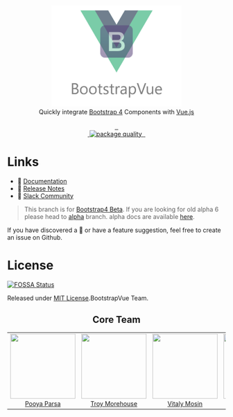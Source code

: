 <p align="center">
<a href="https://bootstrap-vue.js.org">
    <img src="https://github.com/bootstrap-vue/bootstrap-vue/raw/master/banner.png" width="300px">
</a>

<br>
Quickly integrate <a href="https://getbootstrap.com/docs/4.0">Bootstrap 4</a> Components with <a href="https://vuejs.org">Vue.js</a>
<br>
<br>

<a href="https://getbootstrap.com/docs/4.0">
    <img alt="" src="https://img.shields.io/badge/bootstrap-4.0.0--beta-800080.svg?style=flat-square">
</a>
<a href="https://vuejs.org">
    <img alt="" src="https://img.shields.io/badge/vue.js-2.4.x-green.svg?style=flat-square">
</a>
<a href="https://github.com/bootstrap-vue/bootstrap-vue">
    <img alt="" src="https://david-dm.org/bootstrap-vue/bootstrap-vue.svg?style=flat-square">
</a>

<br>

<a href="https://circleci.com/gh/bootstrap-vue/bootstrap-vue">
    <img alt="" src="https://img.shields.io/circleci/project/github/bootstrap-vue/bootstrap-vue/master.svg?style=flat-square">
</a>
<a href="http://packagequality.com/#?package=bootstrap-vue">
    <img alt="package quality" src="http://npm.packagequality.com/shield/bootstrap-vue.png?style=flat-square">
</a>
<a href="https://www.npmjs.com/package/bootstrap-vue">
    <img alt="" src="https://img.shields.io/npm/dt/bootstrap-vue.svg?style=flat-square">
</a>
<a href="https://www.npmjs.com/package/bootstrap-vue">
    <img alt="" src="https://img.shields.io/npm/v/bootstrap-vue.svg?style=flat-square">
</a>

</p>


# Links

- 📘 [Documentation](https://bootstrap-vue.js.org)
- 🔨 [Release Notes](https://bootstrap-vue.js.org/docs/changelog)
- 💬 [Slack Community](https://bootstrap-vue.now.sh)


> This branch is for [Bootstrap4 Beta](https://getbootstrap.com/docs/4.0). If you are looking for old alpha 6 please head to [alpha](https://github.com/bootstrap-vue/bootstrap-vue/tree/alpha) branch. alpha docs are available [here](https://bootstrap-vue-alpha.surge.sh).

If you have discovered a 🐜 or have a feature suggestion, feel free to create an issue on Github.

# License

[![FOSSA Status](https://app.fossa.io/api/projects/git%2Bhttps%3A%2F%2Fgithub.com%2Fbootstrap-vue%2Fbootstrap-vue.svg?type=small)](https://app.fossa.io/projects/git%2Bhttps%3A%2F%2Fgithub.com%2Fbootstrap-vue%2Fbootstrap-vue?ref=badge_small)


Released under [MIT License](./LICENSE).BootstrapVue Team.

<h2 align="center">Core Team</h2>

<div align="center">
<table>
  <tbody>
    <tr>
      <td align="center" valign="top">
        <img width="150" height="150" src="https://github.com/pi0.png?s=150">
        <br>
        <a href="https://github.com/pi0">Pooya Parsa</a>
      </td>
      <td align="center" valign="top">
        <img width="150" height="150" src="https://github.com/tmorehouse.png?s=150">
        <br>
        <a href="https://github.com/tmorehouse">Troy Morehouse</a>
      </td>
      <td align="center" valign="top">
        <img width="150" height="150" src="https://github.com/mosinve.png?s=150">
        <br>
        <a href="https://github.com/mosinve">Vitaly Mosin</a>
      </td>
      <td align="center" valign="top">
        <img width="150" height="150" src="https://github.com/alexsasharegan.png?s=150">
        <br>
        <a href="https://github.com/alexsasharegan">Alex Regan</a>
      </td>
      <td align="center" valign="top">
        <img width="150" height="150" src="https://github.com/SirLamer.png?s=150">
        <br>
        <a href="https://github.com/SirLamer">SirLamer</a>
      </td>
     </tr>
  </tbody>
</table>
</div>